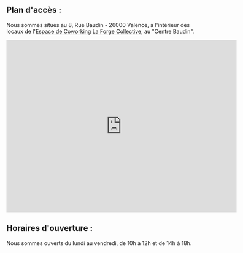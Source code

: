 Plan d'accès :
--------------


Nous sommes situés au 8, Rue Baudin - 26000 Valence, à l'intérieur des locaux de l'[Espace de Coworking](http://fr.wikipedia.org/wiki/Coworking) [La Forge Collective](http://laforgecollective.fr/), au "Centre Baudin".

<iframe src="https://www.google.com/maps/embed?pb=!1m18!1m12!1m3!1d2824.5165282281177!2d4.895163615539747!3d44.93316657909826!2m3!1f0!2f0!3f0!3m2!1i1024!2i768!4f13.1!3m3!1m2!1s0x47f559d4d817191b%3A0x28784df94c066429!2s8+Rue+Baudin%2C+26000+Valence!5e0!3m2!1sfr!2sfr!4v1482305829688" width="600" height="450" frameborder="0" style="border:0" allowfullscreen></iframe>


Horaires d'ouverture :
----------------------


Nous sommes ouverts du lundi au vendredi, de 10h à 12h et de 14h à 18h.
